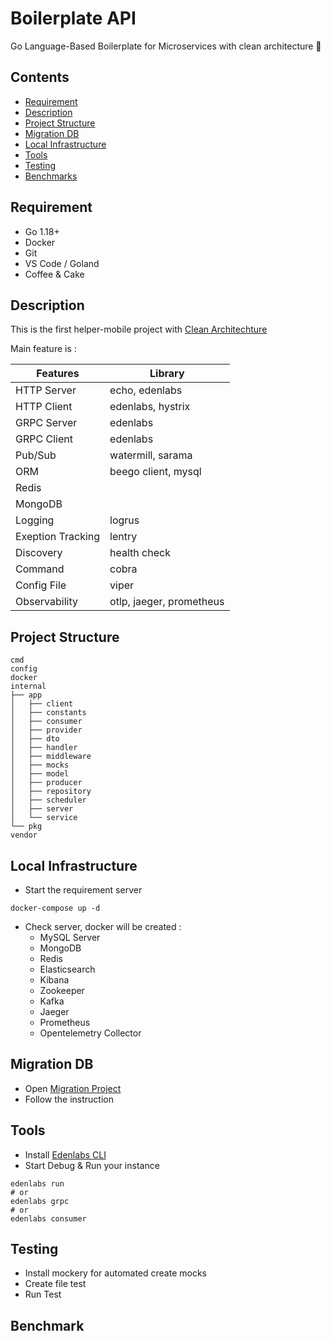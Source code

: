 # Boilerplate API
Go Language-Based Boilerplate for Microservices with clean architecture 🚀

## Contents
- [Requirement](#requirement)
- [Description](#description)
- [Project Structure](#project-structure)
- [Migration DB](#migration-db)
- [Local Infrastructure](#local-infrastructure)
- [Tools](#tools)
- [Testing](#testing)
- [Benchmarks](#benchmarks)

## Requirement
- Go 1.18+
- Docker
- Git
- VS Code / Goland
- Coffee & Cake

## Description
This is the first helper-mobile project with [Clean Architechture](https://blog.cleancoder.com/uncle-bob/2012/08/13/the-clean-architecture.html) 

Main feature is :

| Features | Library |
| -------- | ------- |
| HTTP Server | echo, edenlabs |
| HTTP Client | edenlabs, hystrix |
| GRPC Server | edenlabs |
| GRPC Client | edenlabs |
| Pub/Sub     | watermill, sarama |
| ORM         | beego client, mysql |
| Redis       | |
| MongoDB     | |
| Logging     | logrus |
| Exeption Tracking | lentry |
| Discovery | health check |
| Command     | cobra |
| Config File | viper |
| Observability | otlp, jaeger, prometheus |


## Project Structure
```
cmd
config
docker
internal
├── app
│   ├── client
│   ├── constants
│   ├── consumer
│   ├── provider
│   ├── dto
│   ├── handler
│   ├── middleware
│   ├── mocks
│   ├── model
│   ├── producer
│   ├── repository
│   ├── scheduler
│   ├── server
│   └── service
└── pkg
vendor
```

## Local Infrastructure
- Start the requirement server
```
docker-compose up -d
```
- Check server, docker will be created :
  - MySQL Server
  - MongoDB
  - Redis
  - Elasticsearch
  - Kibana
  - Zookeeper
  - Kafka
  - Jaeger
  - Prometheus
  - Opentelemetry Collector

## Migration DB
- Open [Migration Project](https://git.edenfarm.id/project-version3/erp-databases)
- Follow the instruction

## Tools
- Install [Edenlabs CLI](https://git.edenfarm.id/edenlabs/cli)
- Start Debug & Run your instance
```
edenlabs run
# or
edenlabs grpc
# or
edenlabs consumer
```

## Testing
- Install mockery for automated create mocks
- Create file test
- Run Test

## Benchmark

